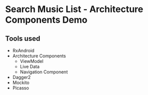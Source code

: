 # Search Music List - Architecture Components Demo
## Tools used
- RxAndroid
- Architecture Components
  - ViewModel
  - Live Data
  - Navigation Component
- Dagger2
- Mockito
- Picasso
